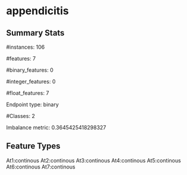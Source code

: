 # appendicitis

## Summary Stats

#instances: 106

#features: 7

  #binary_features: 0

  #integer_features: 0

  #float_features: 7

Endpoint type: binary

#Classes: 2

Imbalance metric: 0.3645425418298327

## Feature Types

 At1:continous
At2:continous
At3:continous
At4:continous
At5:continous
At6:continous
At7:continous

